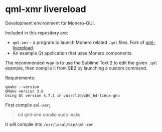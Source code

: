 qml-xmr livereload
==============

Development environment for Monero-GUI. 

Included in this repository are:

- `qml-xmr` - a program to launch Monero related `.qml` files. Fork of [qml-livereload](https://github.com/penk/qml-livereload).
- An example Qt application that uses Monero components.

The recommended way is to use the Sublime Text 2 to edit the given `.qml` example, then compile it from SB2 by launching a custom command.

Requirements:

```
qmake --version
QMake version 3.0
Using Qt version 5.7.1 in /usr/lib/x86_64-linux-gnu
```

First compile `qml-xmr`;

> cd qml-xmr
> qmake
> sudo make

It will compile into `/usr/local/bin/qml-xmr`
